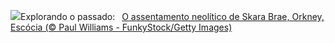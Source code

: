 ![](https://www.bing.com/th?id=OHR.AncientOrkney_PT-BR0835986378_UHD.jpg&w=1000)Explorando o passado:&nbsp;&ensp;[O assentamento neolítico de Skara Brae, Orkney, Escócia (© Paul Williams - FunkyStock/Getty Images)](https://www.bing.com/th?id=OHR.AncientOrkney_PT-BR0835986378_UHD.jpg)
<br><br/>
